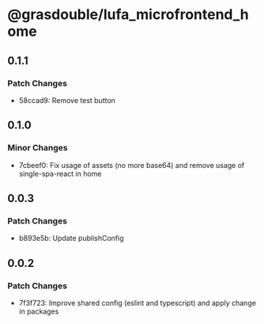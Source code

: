# @grasdouble/lufa_microfrontend_home

## 0.1.1

### Patch Changes

- 58ccad9: Remove test button

## 0.1.0

### Minor Changes

- 7cbeef0: Fix usage of assets (no more base64) and remove usage of single-spa-react in home

## 0.0.3

### Patch Changes

- b893e5b: Update publishConfig

## 0.0.2

### Patch Changes

- 7f3f723: Improve shared config (eslint and typescript) and apply change in packages
